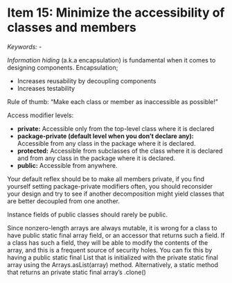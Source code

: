 # Item 15: Minimize the accessibility of classes and members
*Keywords: -*  

*Information hiding* (a.k.a encapsulation) is fundamental when it comes to designing components.
Encapsulation;  
* Increases reusability by decoupling components
* Increases testability
  
Rule of thumb: “Make each class or member as inaccessible as possible!”

Access modifier levels:  
* **private:** Accessible only from the top-level class where it is declared 
* **package-private (default level when you don’t declare any):** Accessible from any class in the package where it is declared.
* **protected:** Accessible from subclasses of the class where it is declared and from any class in the package where it is declared.
* **public:** Accessible from anywhere.  

Your default reflex should be to make all members private, if you find yourself setting package-private modifiers often, you should reconsider your design and try to see if another decomposition might yield classes that are better decoupled from one another.

Instance fields of public classes should rarely be public.

Since nonzero-length arrays are always mutable, it is wrong for a class to have public static final array field, or an accessor that returns such a field. If a class has such a field, they will be able to modify the contents of the array, and this is a frequent source of security holes. You can fix this by having a public static final List that is initialized with the private static final array using the Arrays.asList(array) method. Alternatively, a static method that returns an private static final array’s .clone() 

